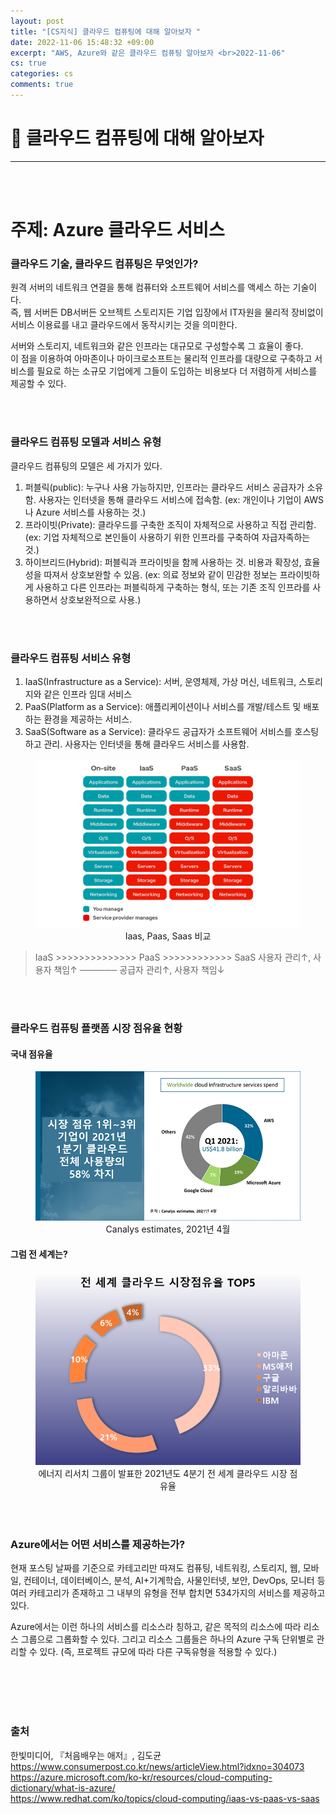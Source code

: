 ```yaml
---
layout: post
title: "[CS지식] 클라우드 컴퓨팅에 대해 알아보자 "
date: 2022-11-06 15:48:32 +09:00
excerpt: "AWS, Azure와 같은 클라우드 컴퓨팅 알아보자 <br>2022-11-06"
cs: true
categories: cs
comments: true
---
```


# 📌 클라우드 컴퓨팅에 대해 알아보자

---

<!-- <figure>
    <a href="/assets/img/cs/2022-08-07/server.png"><img src="/assets/img/cs/2022-08-08/server.png"></a>
    <figcaption style="text-align:center"></figcaption>
</figure> -->

<br>
<br>

# 주제: Azure 클라우드 서비스

### 클라우드 기술, 클라우드 컴퓨팅은 무엇인가?

원격 서버의 네트워크 연결을 통해 컴퓨터와 소프트웨어 서비스를 액세스 하는 기술이다.  
즉, 웹 서버든 DB서버든 오브젝트 스토리지든 기업 입장에서 IT자원을 물리적 장비없이 서비스 이용료를 내고 클라우드에서 동작시키는 것을 의미한다.

서버와 스토리지, 네트워크와 같은 인프라는 대규모로 구성할수록 그 효율이 좋다.  
이 점을 이용하여 아마존이나 마이크로소프트는 물리적 인프라를 대량으로 구축하고 서비스를 필요로 하는 소규모 기업에게 그들이 도입하는 비용보다 더 저렴하게 서비스를 제공할 수 있다.

<br>
<br>

### 클라우드 컴퓨팅 모델과 서비스 유형

클라우드 컴퓨팅의 모델은 세 가지가 있다.

1. 퍼블릭(public): 누구나 사용 가능하지만, 인프라는 클라우드 서비스 공급자가 소유함. 사용자는 인터넷을 통해 클라우드 서비스에 접속함. (ex: 개인이나 기업이 AWS나 Azure 서비스를 사용하는 것.)
2. 프라이빗(Private): 클라우드를 구축한 조직이 자체적으로 사용하고 직접 관리함. (ex: 기업 자체적으로 본인들이 사용하기 위한 인프라를 구축하여 자급자족하는 것.)
3. 하이브리드(Hybrid): 퍼블릭과 프라이빗을 함께 사용하는 것. 비용과 확장성, 효율성을 따져서 상호보완할 수 있음. (ex: 의료 정보와 같이 민감한 정보는 프라이빗하게 사용하고 다른 인프라는 퍼블릭하게 구축하는 형식, 또는 기존 조직 인프라를 사용하면서 상호보완적으로 사용.)

<br>
<br>

### 클라우드 컴퓨팅 서비스 유형

1. IaaS(Infrastructure as a Service): 서버, 운영체제, 가상 머신, 네트워크, 스토리지와 같은 인프라 임대 서비스
2. PaaS(Platform as a Service): 애플리케이션이나 서비스를 개발/테스트 및 배포하는 환경을 제공하는 서비스.
3. SaaS(Software as a Service): 클라우드 공급자가 소프트웨어 서비스를 호스팅하고 관리. 사용자는 인터넷을 통해 클라우드 서비스를 사용함.

<figure>
    <a href="/assets/img/cs/2022-11-06/cloudservice.png"><img src="/assets/img/cs/2022-11-06/cloudservice.png"></a>
    <figcaption style="text-align:center">Iaas, Paas, Saas 비교</figcaption>
</figure>

> IaaS >>>>>>>>>>>>>> PaaS >>>>>>>>>>>> SaaS
> 사용자 관리↑, 사용자 책임↑ ────── 공급자 관리↑, 사용자 책임↓

<br>
<br>

### 클라우드 컴퓨팅 플랫폼 시장 점유율 현황

#### 국내 점유율

<figure>
    <a href="/assets/img/cs/2022-11-06/domestic.png"><img src="/assets/img/cs/2022-11-06/domestic.png"></a>
    <figcaption style="text-align:center">Canalys estimates, 2021년 4월</figcaption>
</figure>

#### 그럼 전 세계는?

<figure>
    <a href="/assets/img/cs/2022-11-06/cloudmarket.png"><img src="/assets/img/cs/2022-11-06/cloudmarket.png"></a>
    <figcaption style="text-align:center">에너지 리서치 그룹이 발표한 2021년도 4분기 전 세계 클라우드 시장 점유율</figcaption>
</figure>

<br>
<br>

### Azure에서는 어떤 서비스를 제공하는가?

현재 포스팅 날짜를 기준으로 카테고리만 따져도 컴퓨팅, 네트워킹, 스토리지, 웹, 모바일, 컨테이너, 데이터베이스, 분석, AI+기계학습, 사물인터넷, 보안, DevOps, 모니터 등 여러 카테고리가 존재하고 그 내부의 유형을 전부 합치면 534가지의 서비스를 제공하고 있다.

Azure에서는 이런 하나의 서비스를 리소스라 칭하고, 같은 목적의 리소스에 따라 리소스 그룹으로 그롭화할 수 있다. 그리고 리소스 그룹들은 하나의 Azure 구독 단위별로 관리할 수 있다. (즉, 프로젝트 규모에 따라 다른 구독유형을 적용할 수 있다.)

<br>
<br>
<br>
<br>

### 출처

한빛미디어, 『처음배우는 애저』, 김도균  
https://www.consumerpost.co.kr/news/articleView.html?idxno=304073  
https://azure.microsoft.com/ko-kr/resources/cloud-computing-dictionary/what-is-azure/  
https://www.redhat.com/ko/topics/cloud-computing/iaas-vs-paas-vs-saas

[jekyll-docs]: https://jekyllrb.com/docs/home
[jekyll-gh]: https://github.com/jekyll/jekyll
[jekyll-talk]: https://talk.jekyllrb.com/
